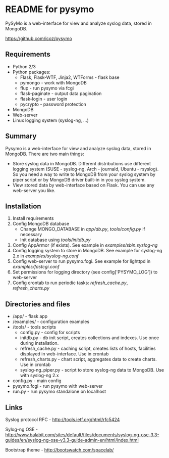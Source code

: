 # README for pysymo

PySyMo is a web-interface for view and analyze syslog data, stored in MongoDB.

https://github.com/icoz/pysymo

## Requirements

- Python 2/3
- Python packages: 
    - Flask, Flask-WTF, Jinja2, WTForms - flask base 
    - pymongo                           - work with MongoDB 
    - flup                              - run pysymo via fcgi
    - flask-paginate                    - output data pagination
    - flask-login                       - user login
    - pycrypto                          - password protection
- MongoDB
- Web-server
- Linux logging system (syslog-ng, ...)

## Summary

Pysymo is a web-interface for view and analyze syslog data, stored in MongoDB. There are two main things:
 
- Store syslog data in MongoDB. Different distributions use different logging system (SUSE - syslog-ng, 
  Arch - journald, Ubuntu - rsyslog). So you need a way to write to MongoDB from your syslog system 
  by piper script or by MongoDB driver built-in in you syslog system.
- View stored data by web-interface based on Flask. You can use any web-server you like. 
   

## Installation

1. Install requirements
2. Config MongoDB database
    - Change MONGO_DATABASE in *app/db.py*, *tools/config.py* if necessary
    - Init database using *tools/initdb.py*
3. Config AppArmor (if exists). See example in *examples/sbin.syslog-ng*
4. Config logging system to store in MongoDB. See example for syslog-ng 2.x in *examples/syslog-ng.conf*
5. Config web-server to run pysymo.fcgi. See example for lighttpd in *examples/fastcgi.conf* 
6. Set permissions for logging directory (see config['PYSYMO_LOG']) to web-server
7. Config crontab to run periodic tasks: *refresh_cache.py*, *refresh_charts.py*

## Directories and files

- /app/ - flask app
- /examples/ - configuration examples
- /tools/ - tools scripts
    - config.py - config for scripts
    - initdb.py - db init script, creates collections and indexes. Use once during installation.
    - refresh_cache.py - caching script, creates lists of hosts, facilities displayed in web-interface. Use in crontab
    - refresh_charts.py - chart script, aggregates data to create charts. Use in crontab
    - syslog-ng_piper.py - script to store syslog-ng data to MongoDB. Use with syslog-ng 2.x
- config.py - main config
- pysymo.fcgi - run pysymo with web-server
- run.py - run pysymo standalone on localhost

## Links

Syslog protocol RFC - http://tools.ietf.org/html/rfc5424

Sylog-ng OSE - http://www.balabit.com/sites/default/files/documents/syslog-ng-ose-3.3-guides/en/syslog-ng-ose-v3.3-guide-admin-en/html/index.html

Bootstrap theme - http://bootswatch.com/spacelab/